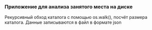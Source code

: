 ### Приложение для анализа занятого места на диске

Рекурсивный обход каталога с помощью os.walk(), посчёт размера каталога.
Данные записываются в файл в формате json

